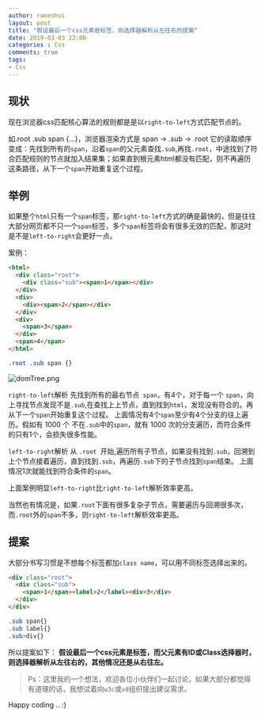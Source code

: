 ```yaml
---
author: raoenhui
layout: post
title: "假设最后一个css元素是标签，则选择器解析从左往右的提案"
date: 2019-03-03 22:00
categories : Css
comments: true
tags:
- Css
---
```


## 现状
现在浏览器css匹配核心算法的规则都是是以` right-to-left `方式匹配节点的。

如.root .sub span {...}，浏览器渲染方式是 span -> .sub -> .root
它的读取顺序变成：先找到所有的`span`，沿着`span`的父元素查找`.sub`,再找`.root`，中途找到了符合匹配规则的节点就加入结果集；如果直到根元素html都没有匹配，则不再遍历这条路径，从下一个`span`开始重复这个过程。

## 举例
如果整个`html`只有一个`span`标签，那` right-to-left `方式的确是最快的，但是往往大部分网页都不只一个`span`标签，多个`span`标签将会有很多无效的匹配，那这时是不是` left-to-right `会更好一点。

案例：
```html
<html>
  <div class="root">
    <div class="sub"><span>1</span></div>
  </div>
  <div>
    <div><span>2</span></div>
  </div>
  <div>
    <span>3</span>
  </div>
  <span>4</span>
</html>
```
```css
.root .sub span {}
```
![domTree.png](https://upload-images.jianshu.io/upload_images/9902136-deafef260abd643a.png?imageMogr2/auto-orient/strip%7CimageView2/2/w/1240)


` right-to-left `解析
先找到所有的最右节点` span`，有4个，对于每一个 `span`，向上寻找节点发现不是`.sub`,在查找上上节点，直到找到`html`，发现没有符合的。再从下一个`span`开始重复这个过程。
上面情况有4个`span`至少有4个分支的往上遍历。假如有 1000 个 不在`.sub`中的`span`，就有 1000 次的分支遍历，而符合条件的只有1个，会损失很多性能。

` left-to-right `解析
从 `.root `开始,遍历所有子节点，如果没有找到`.sub`，回溯到上个节点接着遍历，直到找到`.sub`，再遍历`.sub`下的子节点找到`span`结束。
上面情况1次就能找到符合条件的`span`。

上面案例明显` left-to-right `比` right-to-left `解析效率更高。

当然也有情况是，如果`.root`下面有很多复杂子节点，需要遍历与回溯很多次，而`.root`外的`span`不多，则` right-to-left `解析效率更高。

## 提案
大部分书写习惯是不想每个标签都加`class name`，可以用不同标签选择出来的。
```html  
<div class="root">
  <div class="sub">
    <span>1</span><label>2</label><div>3</div>
  </div>
</div>
```
```css  
.sub span{}
.sub label{}
.sub>div{}
```
所以提案如下：
**假设最后一个css元素是标签，而父元素有ID或Class选择器时，则选择器解析从左往右的，其他情况还是从右往左。**


> Ps：这里我的一个想法，欢迎各位小伙伴们一起讨论，如果大部分都觉得有道理的话，我想试着向`w3c`或`v8`组织提出建议需求。



Happy coding .. :)